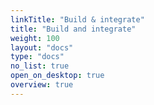 ```yaml
---
linkTitle: "Build & integrate"
title: "Build and integrate"
weight: 100
layout: "docs"
type: "docs"
no_list: true
open_on_desktop: true
overview: true
---
```

